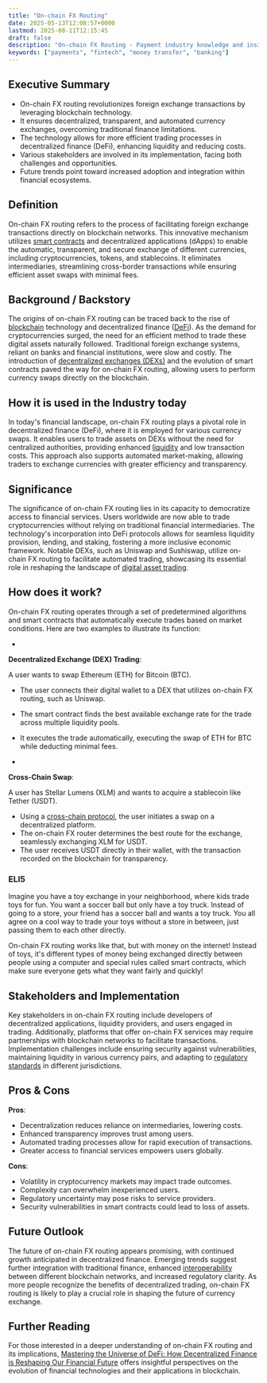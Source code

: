 ```yaml
---
title: "On-chain FX Routing"
date: 2025-05-13T12:08:57+0000
lastmod: 2025-08-11T12:15:45
draft: false
description: "On-chain FX Routing - Payment industry knowledge and insights"
keywords: ["payments", "fintech", "money transfer", "banking"]
---
```


## Executive Summary

- On-chain FX routing revolutionizes foreign exchange transactions by leveraging blockchain technology.
- It ensures decentralized, transparent, and automated currency exchanges, overcoming traditional finance limitations.
- The technology allows for more efficient trading processes in decentralized finance (DeFi), enhancing liquidity and reducing costs.
- Various stakeholders are involved in its implementation, facing both challenges and opportunities.
- Future trends point toward increased adoption and integration within financial ecosystems.

## Definition
On-chain FX routing refers to the process of facilitating foreign exchange transactions directly on blockchain networks. This innovative mechanism utilizes [smart contracts](https://faisalkhanllc.xyz/resources/payments-wiki/s/smart-contract/) and decentralized applications (dApps) to enable the automatic, transparent, and secure exchange of different currencies, including cryptocurrencies, tokens, and stablecoins. It eliminates intermediaries, streamlining cross-border transactions while ensuring efficient asset swaps with minimal fees.

## Background / Backstory 
The origins of on-chain FX routing can be traced back to the rise of [blockchain](https://faisalkhanllc.xyz/resources/payments-wiki/b/blockchain/) technology and decentralized finance ([DeFi](https://faisalkhanllc.xyz/resources/payments-wiki/d/decentralized-finance-defi/)). As the demand for cryptocurrencies surged, the need for an efficient method to trade these digital assets naturally followed. Traditional foreign exchange systems, reliant on banks and financial institutions, were slow and costly. The introduction of [decentralized exchanges (DEXs)](https://faisalkhanllc.xyz/resources/payments-wiki/d/decentralized-exchange-dex/) and the evolution of smart contracts paved the way for on-chain FX routing, allowing users to perform currency swaps directly on the blockchain.

## How it is used in the Industry today
In today's financial landscape, on-chain FX routing plays a pivotal role in decentralized finance (DeFi), where it is employed for various currency swaps. It enables users to trade assets on DEXs without the need for centralized authorities, providing enhanced [liquidity](https://faisalkhanllc.xyz/resources/payments-wiki/l/liquidity/) and low transaction costs. This approach also supports automated market-making, allowing traders to exchange currencies with greater efficiency and transparency.

## Significance
The significance of on-chain FX routing lies in its capacity to democratize access to financial services. Users worldwide are now able to trade cryptocurrencies without relying on traditional financial intermediaries. The technology's incorporation into DeFi protocols allows for seamless liquidity provision, lending, and staking, fostering a more inclusive economic framework. Notable DEXs, such as Uniswap and Sushiswap, utilize on-chain FX routing to facilitate automated trading, showcasing its essential role in reshaping the landscape of [digital asset trading](https://faisalkhanllc.xyz/resources/payments-wiki/c/cryptocurrency-exchanges/).

## How does it work?
On-chain FX routing operates through a set of predetermined algorithms and smart contracts that automatically execute trades based on market conditions. Here are two examples to illustrate its function:

- 
**Decentralized Exchange (DEX) Trading**:

A user wants to swap Ethereum (ETH) for Bitcoin (BTC).
- The user connects their digital wallet to a DEX that utilizes on-chain FX routing, such as Uniswap.
- The smart contract finds the best available exchange rate for the trade across multiple liquidity pools.
- It executes the trade automatically, executing the swap of ETH for BTC while deducting minimal fees.

- 
**Cross-Chain Swap**:

A user has Stellar Lumens (XLM) and wants to acquire a stablecoin like Tether (USDT).
- Using a [cross-chain protocol](https://faisalkhanllc.xyz/resources/payments-wiki/c/cross-chain-protocol/), the user initiates a swap on a decentralized platform.
- The on-chain FX router determines the best route for the exchange, seamlessly exchanging XLM for USDT.
- The user receives USDT directly in their wallet, with the transaction recorded on the blockchain for transparency.

### ELI5
Imagine you have a toy exchange in your neighborhood, where kids trade toys for fun. You want a soccer ball but only have a toy truck. Instead of going to a store, your friend has a soccer ball and wants a toy truck. You all agree on a cool way to trade your toys without a store in between, just passing them to each other directly.

On-chain FX routing works like that, but with money on the internet! Instead of toys, it's different types of money being exchanged directly between people using a computer and special rules called smart contracts, which make sure everyone gets what they want fairly and quickly!

## Stakeholders and Implementation
Key stakeholders in on-chain FX routing include developers of decentralized applications, liquidity providers, and users engaged in trading. Additionally, platforms that offer on-chain FX services may require partnerships with blockchain networks to facilitate transactions. Implementation challenges include ensuring security against vulnerabilities, maintaining liquidity in various currency pairs, and adapting to [regulatory standards](https://faisalkhanllc.xyz/resources/payments-wiki/f/financial-regulatory-frameworks/) in different jurisdictions.

## Pros & Cons
**Pros**:

- Decentralization reduces reliance on intermediaries, lowering costs.
- Enhanced transparency improves trust among users.
- Automated trading processes allow for rapid execution of transactions.
- Greater access to financial services empowers users globally.

**Cons**:

- Volatility in cryptocurrency markets may impact trade outcomes.
- Complexity can overwhelm inexperienced users.
- Regulatory uncertainty may pose risks to service providers.
- Security vulnerabilities in smart contracts could lead to loss of assets.

## Future Outlook
The future of on-chain FX routing appears promising, with continued growth anticipated in decentralized finance. Emerging trends suggest further integration with traditional finance, enhanced [interoperability](https://faisalkhanllc.xyz/resources/payments-wiki/i/interoperability-in-payments/) between different blockchain networks, and increased regulatory clarity. As more people recognize the benefits of decentralized trading, on-chain FX routing is likely to play a crucial role in shaping the future of currency exchange.

## Further Reading
For those interested in a deeper understanding of on-chain FX routing and its implications, [Mastering the Universe of DeFi: How Decentralized Finance is Reshaping Our Financial Future](https://www.linkedin.com/pulse/decentralized-finance-defi-future-financial-services-xrbjc) offers insightful perspectives on the evolution of financial technologies and their applications in blockchain.